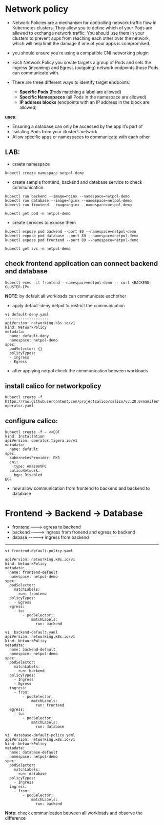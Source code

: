 # Network policy
- Network Policies are a mechanism for controlling network traffic flow in Kubernetes clusters. They allow you to define which of your Pods are allowed to exchange network traffic. You should use them in your clusters to prevent apps from reaching each other over the network, which will help limit the damage if one of your apps is compromised.
- you should ensure you’re using a compatible CNI networking  plugin

- Each Network Policy you create targets a group of Pods and sets the Ingress (incoming) and Egress (outgoing) network endpoints those Pods can communicate with.

- There are three different ways to identify target endpoints:
  - **Specific Pods** (Pods matching a label are allowed)
  - **Specific Namespaces** (all Pods in the namespace are allowed)
  - **IP address blocks** (endpoints with an IP address in the block are allowed)
    
**uses:**
- Ensuring a database can only be accessed by the app it’s part of
- Isolating Pods from your cluster’s network
- Allow specific apps or namespaces to communicate with each other
## LAB:
- craete namespace
```
kubectl create namespace netpol-demo
```
- create sample frontend, backend and database service to check communication
```
kubectl run backend --image=nginx --namespace=netpol-demo
kubectl run database --image=nginx --namespace=netpol-demo
kubectl run frontend --image=nginx --namespace=netpol-demo	

kubectl get pod -n netpol-demo
```
- create services to expose them
``` 
kubectl expose pod backend --port 80 --namespace=netpol-demo
kubectl expose pod database --port 80 --namespace=netpol-demo
kubectl expose pod frontend --port 80 --namespace=netpol-demo

kubectl get svc -n netpol-demo
```

## check frontend application can connect backend and database
```
kubectl exec -it frontend --namespace=netpol-demo -- curl <BACKEND-CLUSTER-IP>
```
**NOTE**: by default all workloads can communicate eachother 

- apply default-deny netpol to restrict the communication
```
vi default-deny.yaml
--------------------
apiVersion: networking.k8s.io/v1
kind: NetworkPolicy
metadata:
  name: default-deny
  namespace: netpol-demo
spec:
  podSelector: {}
  policyTypes:
  - Ingress
  - Egress
```  
- after applying netpol check the communication between workloads

####
install calico for networkpolicy
--------------------------------
```
kubectl create -f https://raw.githubusercontent.com/projectcalico/calico/v3.28.0/manifests/tigera-operator.yaml
```

configure calico:
-----------------
```
kubectl create -f - <<EOF
kind: Installation
apiVersion: operator.tigera.io/v1
metadata:
  name: default
spec:
  kubernetesProvider: EKS
  cni:
    type: AmazonVPC
  calicoNetwork:
    bgp: Disabled
EOF
``` 

- now allow communication from frontend to backend and backend to database

# Frontend -> Backend -> Database

- frontend ---> egress to backend
- backend ----> ingress from fronend and egress to  backend
- dabase -----> ingress from backend

---------------------------------
```
vi frontend-default-policy.yaml

apiVersion: networking.k8s.io/v1
kind: NetworkPolicy
metadata:
  name: frontend-default
  namespace: netpol-demo
spec:
  podSelector:
    matchLabels:
      run: frontend
  policyTypes:
    - Egress
  egress:
    - to:
        - podSelector:
            matchLabels:
              run: backend
```
```			  
vi 	backend-default.yaml
apiVersion: networking.k8s.io/v1
kind: NetworkPolicy
metadata:
  name: backend-default
  namespace: netpol-demo
spec:
  podSelector:
    matchLabels:
      run: backend
  policyTypes:
    - Ingress
    - Egress
  ingress:
    - from:
        - podSelector:
            matchLabels:
              run: frontend
  egress:
    - to:
        - podSelector:
            matchLabels:
              run: database	
```
```	
vi 	database-default-policy.yaml
apiVersion: networking.k8s.io/v1
kind: NetworkPolicy
metadata:
  name: database-default
  namespace: netpol-demo
spec:
  podSelector:
    matchLabels:
      run: database
  policyTypes:
    - Ingress
  ingress:
    - from:
        - podSelector:
            matchLabels:
              run: backend
```	
			  
**Note:** check communication between all workloads and observe the difference
 
  


